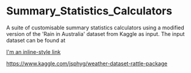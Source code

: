 # Summary_Statistics_Calculators
A suite of customisable summary statistics calculators using a modified version of the 'Rain in Australia' dataset from Kaggle as input. The input dataset can be found at 


[I'm an inline-style link](https://www.google.com)

https://www.kaggle.com/jsphyg/weather-dataset-rattle-package


